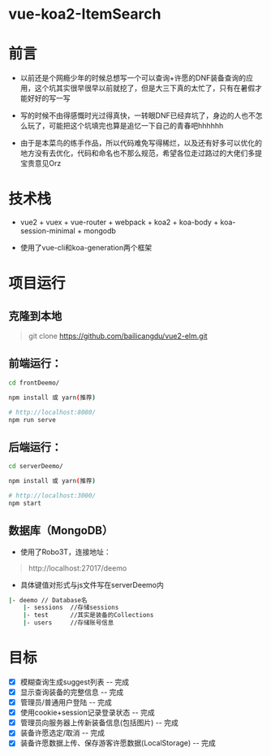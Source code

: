 # vue-koa2-ItemSearch

# 前言

- 以前还是个网瘾少年的时候总想写一个可以查询+许愿的DNF装备查询的应用，这个坑其实很早很早以前就挖了，但是大三下真的太忙了，只有在暑假才能好好的写一写

- 写的时候不由得感慨时光过得真快，一转眼DNF已经弃坑了，身边的人也不怎么玩了，可能把这个坑填完也算是追忆一下自己的青春吧hhhhhh

- 由于是本菜鸟的练手作品，所以代码难免写得稀烂，以及还有好多可以优化的地方没有去优化，代码和命名也不那么规范，希望各位走过路过的大佬们多提宝贵意见Orz

# 技术栈

- vue2 + vuex + vue-router + webpack + koa2 + koa-body + koa-session-minimal + mongodb

- 使用了vue-cli和koa-generation两个框架

# 项目运行

## 克隆到本地

> git clone https://github.com/bailicangdu/vue2-elm.git  

## 前端运行：

``` bash
cd frontDeemo/

npm install 或 yarn(推荐)

# http://localhost:8080/
npm run serve
```

## 后端运行：

``` bash
cd serverDeemo/

npm install 或 yarn(推荐)

# http://localhost:3000/
npm start
```

## 数据库（MongoDB）

- 使用了Robo3T，连接地址：
> http://localhost:27017/deemo

- 具体键值对形式与js文件写在serverDeemo内

``` bash
|- deemo // Database名
    |- sessions  //存储sessions
    |- test      //其实是装备的Collections
    |- users     //存储账号信息
```

# 目标

- [x] 模糊查询生成suggest列表 -- 完成
- [x] 显示查询装备的完整信息 -- 完成
- [x] 管理员/普通用户登陆 -- 完成
- [x] 使用cookie+session记录登录状态 -- 完成
- [x] 管理员向服务器上传新装备信息(包括图片) -- 完成
- [x] 装备许愿选定/取消 -- 完成
- [x] 装备许愿数据上传、保存游客许愿数据(LocalStorage) -- 完成
